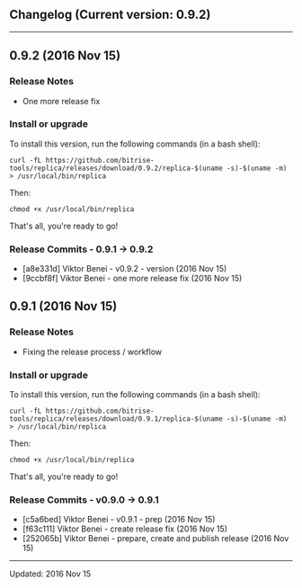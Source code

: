 ## Changelog (Current version: 0.9.2)

-----------------

## 0.9.2 (2016 Nov 15)

### Release Notes

* One more release fix

### Install or upgrade

To install this version, run the following commands (in a bash shell):

```
curl -fL https://github.com/bitrise-tools/replica/releases/download/0.9.2/replica-$(uname -s)-$(uname -m) > /usr/local/bin/replica
```

Then:

```
chmod +x /usr/local/bin/replica
```

That's all, you're ready to go!

### Release Commits - 0.9.1 -> 0.9.2

* [a8e331d] Viktor Benei - v0.9.2 - version (2016 Nov 15)
* [9ccbf8f] Viktor Benei - one more release fix (2016 Nov 15)


## 0.9.1 (2016 Nov 15)

### Release Notes

* Fixing the release process / workflow

### Install or upgrade

To install this version, run the following commands (in a bash shell):

```
curl -fL https://github.com/bitrise-tools/replica/releases/download/0.9.1/replica-$(uname -s)-$(uname -m) > /usr/local/bin/replica
```

Then:

```
chmod +x /usr/local/bin/replica
```

That's all, you're ready to go!

### Release Commits - v0.9.0 -> 0.9.1

* [c5a6bed] Viktor Benei - v0.9.1 - prep (2016 Nov 15)
* [f63c111] Viktor Benei - create release fix (2016 Nov 15)
* [252065b] Viktor Benei - prepare, create and publish release (2016 Nov 15)


-----------------

Updated: 2016 Nov 15
